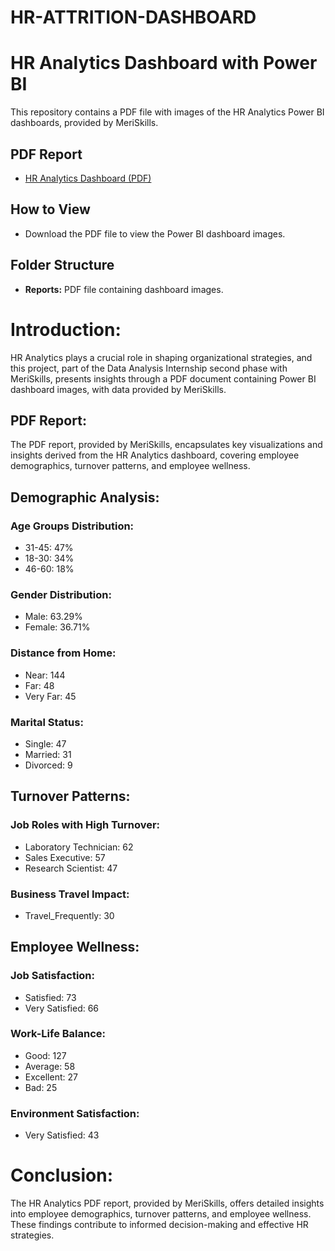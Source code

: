 # HR-ATTRITION-DASHBOARD

# HR Analytics Dashboard with Power BI

This repository contains a PDF file with images of the HR Analytics Power BI dashboards, provided by MeriSkills.

## PDF Report
- [HR Analytics Dashboard (PDF)](https://drive.google.com/file/d/1uBpeTLgSlUdWzTvwx5AP8liZkHpIJaZ6/view?usp=drive_link)

## How to View
- Download the PDF file to view the Power BI dashboard images.

## Folder Structure
- **Reports:** PDF file containing dashboard images.


# Introduction:
HR Analytics plays a crucial role in shaping organizational strategies, and this project, part of the Data Analysis Internship second phase with MeriSkills, presents insights through a PDF document containing Power BI dashboard images, with data provided by MeriSkills.

## PDF Report:
The PDF report, provided by MeriSkills, encapsulates key visualizations and insights derived from the HR Analytics dashboard, covering employee demographics, turnover patterns, and employee wellness.

## Demographic Analysis:
### Age Groups Distribution:
- 31-45: 47%
- 18-30: 34%
- 46-60: 18%

### Gender Distribution:
- Male: 63.29%
- Female: 36.71%

### Distance from Home:
- Near: 144
- Far: 48
- Very Far: 45

### Marital Status:
- Single: 47
- Married: 31
- Divorced: 9

## Turnover Patterns:
### Job Roles with High Turnover:
- Laboratory Technician: 62
- Sales Executive: 57
- Research Scientist: 47

### Business Travel Impact:
- Travel_Frequently: 30

## Employee Wellness:
### Job Satisfaction:
- Satisfied: 73
- Very Satisfied: 66

### Work-Life Balance:
- Good: 127
- Average: 58
- Excellent: 27
- Bad: 25

### Environment Satisfaction:
- Very Satisfied: 43

# Conclusion:
The HR Analytics PDF report, provided by MeriSkills, offers detailed insights into employee demographics, turnover patterns, and employee wellness. These findings contribute to informed decision-making and effective HR strategies.
